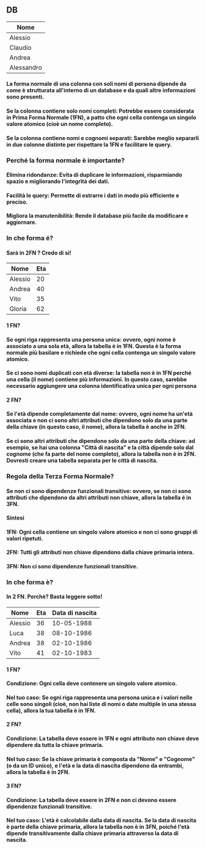 ## DB

|Nome |
|------------ |
|Alessio |
|Claudio |
|Andrea |
|Alessandro |

#### La forma normale di una colonna con soli nomi di persona dipende da come è strutturata all'interno di un database e da quali altre informazioni sono presenti.

#### Se la colonna contiene solo nomi completi: Potrebbe essere considerata in Prima Forma Normale (1FN), a patto che ogni cella contenga un singolo valore atomico (cioè un nome completo).

#### Se la colonna contiene nomi e cognomi separati: Sarebbe meglio separarli in due colonne distinte per rispettare la 1FN e facilitare le query.

### Perché la forma normale è importante?

#### Elimina ridondanze: Evita di duplicare le informazioni, risparmiando spazio e migliorando l'integrità dei dati.

#### Facilità le query: Permette di estrarre i dati in modo più efficiente e preciso.

#### Migliora la manutenibilità: Rende il database più facile da modificare e aggiornare.

### In che forma é?
#### Sarà in 2FN ? Credo di si!

|Nome |Eta |
|------------ |------------ |
|Alessio |20 |
|Andrea |40 |
|Vito |35 |
|Gloria |62 |

#### 1 FN?
#### Se ogni riga rappresenta una persona unica: ovvero, ogni nome è associato a una sola età, allora la tabella è in 1FN. Questa è la forma normale più basilare e richiede che ogni cella contenga un singolo valore atomico.

#### Se ci sono nomi duplicati con età diverse: la tabella non è in 1FN perché una cella (il nome) contiene più informazioni. In questo caso, sarebbe necessario aggiungere una colonna identificativa unica per ogni persona

#### 2 FN?

#### Se l'età dipende completamente dal nome: ovvero, ogni nome ha un'età associata e non ci sono altri attributi che dipendono solo da una parte della chiave (in questo caso, il nome), allora la tabella è anche in 2FN.

#### Se ci sono altri attributi che dipendono solo da una parte della chiave: ad esempio, se hai una colonna "Città di nascita" e la città dipende solo dal cognome (che fa parte del nome completo), allora la tabella non è in 2FN. Dovresti creare una tabella separata per le città di nascita.

### Regola della Terza Forma Normale?
#### Se non ci sono dipendenze funzionali transitive: ovvero, se non ci sono attributi che dipendono da altri attributi non chiave, allora la tabella è in 3FN.

#### Sintesi
#### 1FN: Ogni cella contiene un singolo valore atomico e non ci sono gruppi di valori ripetuti.
#### 2FN: Tutti gli attributi non chiave dipendono dalla chiave primaria intera.
#### 3FN: Non ci sono dipendenze funzionali transitive.

### In che forma è?
#### In 2 FN. Perchè? Basta leggere sotto!

|Nome |Eta |Data di nascita |
|------------ |------------ |------------ |
|Alessio |36 |10-05-1988 |
|Luca |38 |08-10-1986 |
|Andrea |38 |02-10-1986 |
|Vito |41 |02-10-1983 |

#### 1 FN?
#### Condizione: Ogni cella deve contenere un singolo valore atomico.
#### Nel tuo caso: Se ogni riga rappresenta una persona unica e i valori nelle celle sono singoli (cioè, non hai liste di nomi o date multiple in una stessa cella), allora la tua tabella è in 1FN.

#### 2 FN?
#### Condizione: La tabella deve essere in 1FN e ogni attributo non chiave deve dipendere da tutta la chiave primaria.
#### Nel tuo caso: Se la chiave primaria è composta da "Nome" e "Cognome" (o da un ID unico), e l'età e la data di nascita dipendono da entrambi, allora la tabella è in 2FN.

#### 3 FN?
#### Condizione: La tabella deve essere in 2FN e non ci devono essere dipendenze funzionali transitive.
#### Nel tuo caso: L'età è calcolabile dalla data di nascita. Se la data di nascita è parte della chiave primaria, allora la tabella non è in 3FN, poiché l'età dipende transitivamente dalla chiave primaria attraverso la data di nascita.
